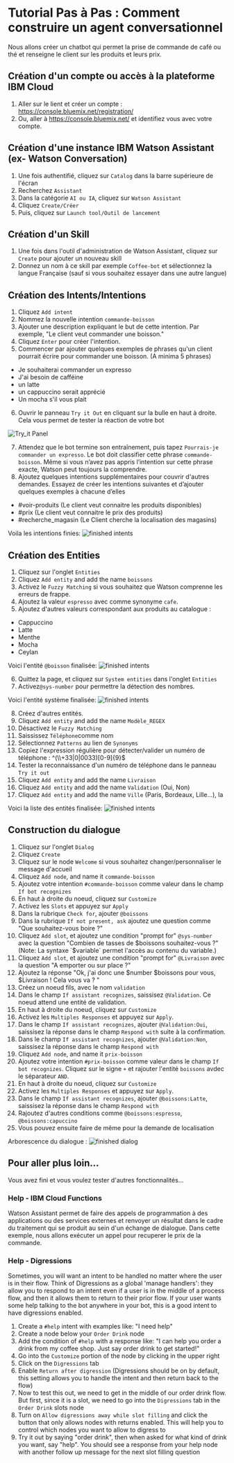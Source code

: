 # Tutorial Pas à Pas : Comment construire un agent conversationnel 
Nous allons créer un chatbot qui permet la prise de commande de café ou thé et renseigne le client sur les produits et leurs prix.

## Création d'un compte ou accès à la plateforme IBM Cloud
1. Aller sur le lient et créer un compte : https://console.bluemix.net/registration/
2. Ou, aller à  https://console.bluemix.net/ et identifiez vous avec votre compte.

## Création d'une instance IBM Watson Assistant (ex- Watson Conversation)
1. Une fois authentifié, cliquez sur `Catalog` dans la barre supérieure de l'écran
2. Recherchez `Assistant`
3. Dans la catégorie `AI ou IA`, cliquez sur `Watson Assistant`
5. Cliquez `Create/Créer`
6. Puis, cliquez sur `Launch tool/Outil de lancement`

## Création d'un Skill
1. Une fois dans l'outil d'administration de Watson Assistant, cliquez sur `Create` pour ajouter un nouveau skill
2. Donnez un nom à ce skill par exemple `Coffee-bot` et sélectionnez la langue Française (sauf si vous souhaitez essayer dans une autre langue)

## Création des Intents/Intentions
1. Cliquez `Add intent`
2. Nommez la nouvelle intention `commande-boisson`
3. Ajouter une description expliquant le but de cette intention. Par exemple, "Le client veut commander une boisson."
4. Cliquez `Enter` pour créer l'intention.
5. Commencer par ajouter quelques exemples de phrases qu'un client pourrait écrire pour commander une boisson. (A minima 5 phrases)
  - Je souhaiterai commander un expresso
  - J'ai besoin de cafféine
  - un latte 
  - un cappuccino serait apprécié
  - Un mocha s'il vous plait
6. Ouvrir le panneau `Try it Out` en cliquant sur la bulle en haut à droite. Cela vous permet de tester la réaction de votre bot

![Try_it Panel](https://github.com/vperrinfr/Watson_Academy/blob/master/pictures/Try_It.png)


7. Attendez que le bot termine son entraînement, puis tapez `Pourrais-je commander un expresso`. Le bot doit classifier cette phrase `commande-boisson`. Même si vous n’avez pas appris l’intention sur cette phrase exacte, Watson peut toujours la comprendre.
8. Ajoutez quelques intentions supplémentaires pour couvrir d'autres demandes. Essayez de créer les intentions suivantes et d’ajouter quelques exemples à chacune d’elles
  - #voir-produits (Le client veut connaitre les produits disponibles)
  - #prix (Le client veut connaitre le prix des produits)
  - #recherche_magasin (Le Client cherche la localisation des magasins)
  
Voila les intentions finies:
![finished intents](https://github.com/vperrinfr/Watson_Academy/blob/master/pictures/Liste_Intent.png)

## Création des Entities
1. Cliquez sur l'onglet `Entities`
2. Cliquez `Add entity` and add the name `boissons`
3. Activez le `Fuzzy Matching` si vous souhaitez que Watson comprenne les erreurs de frappe.
4. Ajoutez la valeur `espresso` avec comme synonyme `cafe`. 
5. Ajoutez d'autres valeurs correspondant aux produits au catalogue :
  - Cappuccino
  - Latte
  - Menthe
  - Mocha
  - Ceylan

Voici l'entité `@boisson` finalisée:
![finished intents](https://github.com/vperrinfr/Watson_Academy/blob/master/pictures/Entite_boisson.png)

6. Quittez la page, et cliquez sur `System entities` dans l'onglet `Entities` 
7. Activez`@sys-number` pour permettre la détection des nombres.

Voici l'entité système finalisée:
![finished intents](https://github.com/vperrinfr/Watson_Academy/blob/master/pictures/System_Entities.png)

8. Créez d'autres entités.
9. Cliquez `Add entity` and add the name `Modèle_REGEX`
10. Désactivez le `Fuzzy Matching`
11. Saississez `Téléphone`comme nom
11. Sélectionnez `Patterns` au lien de `Synonyms`
12. Copiez l'expression régulière pour détecter/valider un numéro de téléphone : ^(\\\\+33|0|0033)[0-9]{9}$
13. Tester la reconnaissance d'un numéro de téléphone dans le panneau `Try it out`
14. Cliquez `Add entity` and add the name `Livraison`
14. Cliquez `Add entity` and add the name `Validation` (Oui, Non)
15. Cliquez `Add entity` and add the name `Ville` (Paris, Bordeaux, Lille...), la 

Voici la liste des entités finalisée:
![finished intents](https://github.com/vperrinfr/Watson_Academy/blob/master/pictures/Liste_Entities.png)


## Construction du dialogue
1. Cliquez sur l'onglet `Dialog`
2. Cliquez `Create`
3. Cliquez sur le node `Welcome` si vous souhaitez changer/personnaliser le message d'accueil
4. Cliquez `Add node`, and name it `commande-boisson`
5. Ajoutez votre intention `#commande-boisson` comme valeur dans le champ `If bot recognizes`
6. En haut à droite du noeud, cliquez sur `Customize`
7. Activez les `Slots` et appuyez sur `Apply`
12. Dans la rubrique `Check for`, ajouter `@boissons`
13. Dans la rubrique `If not present, ask` ajoutez une question comme "Que souhaitez-vous boire ?"
14. Cliquez `Add slot`, et ajoutez une condition "prompt for" `@sys-number` avec la question "Combien de tasses de $boissons souhaitez-vous ?"
(Note: La syntaxe `$variable` permet l'accès au contenu du variable.)
14. Cliquez `Add slot`, et ajoutez une condition "prompt for" `@Livraison` avec la question "A emporter ou sur place ?"
15. Ajoutez la réponse "Ok, j'ai donc une $number $boissons pour vous, $Livraison ! Cela vous va ?  "
16. Créez un noeud fils, avec le nom `validation`
17. Dans le champ `If assistant recognizes`, saissisez `@Validation`. Ce noeud attend une entité de validation.
18. En haut à droite du noeud, cliquez sur `Customize`
19. Activez les `Multiples Responses` et appuyez sur `Apply`. 
20. Dans le champ `If assistant recognizes`, ajouter `@Validation:Oui`, saissisez la réponse dans le champ `Respond with` suite à la confirmation.
21. Dans le champ `If assistant recognizes`, ajouter `@Validation:Non`, saissisez la réponse dans le champ `Respond with`
22. Cliquez `Add node`, and name it `prix-boisson`
23. Ajoutez votre intention `#prix-boisson` comme valeur dans le champ `If bot recognizes`. Cliquez sur le signe `+` et rajouter l'entité `boissons` avdec le séparateur `AND`.
24. En haut à droite du noeud, cliquez sur `Customize`
25. Activez les `Multiples Responses` et appuyez sur `Apply`. 
26. Dans le champ `If assistant recognizes`, ajouter `@boissons:Latte`, saissisez la réponse dans le champ `Respond with`
27. Rajoutez d'autres conditions comme `@boissons:espresso`, `@boissons:capuccino`
28. Vous pouvez ensuite faire de même pour la demande de localisation

Arborescence du dialogue :
![finished dialog](https://github.com/vperrinfr/Watson_Academy/blob/master/pictures/dialog.png)

## Pour aller plus loin...
Vous avez fini et vous voulez tester d'autres fonctionnalités...

### Help - IBM Cloud Functions
Watson Assistant permet de faire des appels de programmation à des applications ou des services externes et renvoyer un résultat dans le cadre du traitement qui se produit au sein d'un échange de dialogue.
Dans cette exemple, nous allons exécuter un appel pour recuperer le prix de la commande.

### Help - Digressions
Sometimes, you will want an intent to be handled no matter where the user is in their flow. Think of Digressions as a global 'manage handlers': they allow you to respond to an intent even if a user is in the middle of a process flow, and then it allows them to return to their prior flow. If your user wants some help talking to the bot anywhere in your bot, this is a good intent to have digressions enabled.
1. Create a `#help` intent with examples like: "I need help"
2. Create a node below your `Order Drink` node
3. Add the condition of `#help` with a response like: "I can help you order a drink from my coffee shop. Just say order drink to get started!"
4. Go into the `Customize` portion of the node by clicking in the upper right
5. Click on the `Digressions` tab
6. Enable `Return after digression` (Digressions should be on by default, this setting allows you to handle the intent and then return back to the flow)
7. Now to test this out, we need to get in the middle of our order drink flow. But first, since it is a slot, we need to go into the `Digressions` tab in the `Order Drink` slots node
8. Turn on `Allow digressions away while slot filling` and click the button that only allows nodes with returns enabled. This will help you to control which nodes you want to allow to digress to
9. Try it out by saying "order drink", then when asked for what kind of drink you want, say "help". You should see a response from your help node with another follow up message for the next slot filling question
